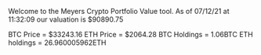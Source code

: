 Welcome to the Meyers Crypto Portfolio Value tool. 
As of 07/12/21 at 11:32:09 our valuation is $90890.75 

BTC Price = $33243.16
 ETH Price = $2064.28
BTC Holdings = 1.06BTC
 ETH holdings = 26.960005962ETH 
